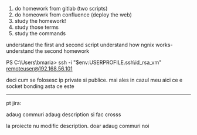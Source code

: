 1. do homework from gitlab (two scripts)
2. do homeowrk from confluence (deploy the web)
3. study the homework!
4. study those terms
5. study the commands


understand the first and second script
understand how ngnix works- understand the second homework





PS C:\Users\bmaria> ssh -i "$env:USERPROFILE\.ssh\id_rsa_vm" remoteuser@192.168.56.101



deci cum se folosesc ip private si publice. mai ales in cazul meu aici
ce e socket bonding asta
ce este 











---

pt jira:


adaug commuri 
adaug description si fac crosss


la proiecte nu modific description. doar adaug commuri noi